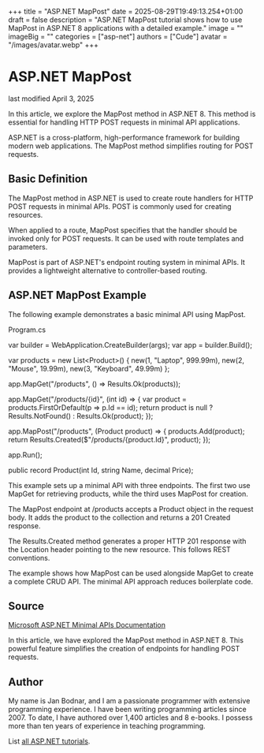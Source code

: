 +++
title = "ASP.NET MapPost"
date = 2025-08-29T19:49:13.254+01:00
draft = false
description = "ASP.NET MapPost tutorial shows how to use MapPost in ASP.NET 8 applications with a detailed example."
image = ""
imageBig = ""
categories = ["asp-net"]
authors = ["Cude"]
avatar = "/images/avatar.webp"
+++

# ASP.NET MapPost

last modified April 3, 2025

In this article, we explore the MapPost method in ASP.NET 8. This method is
essential for handling HTTP POST requests in minimal API applications.

ASP.NET is a cross-platform, high-performance framework for building modern web
applications. The MapPost method simplifies routing for POST requests.

## Basic Definition

The MapPost method in ASP.NET is used to create route handlers for HTTP POST
requests in minimal APIs. POST is commonly used for creating resources.

When applied to a route, MapPost specifies that the handler should be invoked
only for POST requests. It can be used with route templates and parameters.

MapPost is part of ASP.NET's endpoint routing system in minimal APIs. It
provides a lightweight alternative to controller-based routing.

## ASP.NET MapPost Example

The following example demonstrates a basic minimal API using MapPost.

Program.cs
  

var builder = WebApplication.CreateBuilder(args);
var app = builder.Build();

var products = new List&lt;Product&gt;()
{
    new(1, "Laptop", 999.99m),
    new(2, "Mouse", 19.99m),
    new(3, "Keyboard", 49.99m)
};

app.MapGet("/products", () =&gt; Results.Ok(products));

app.MapGet("/products/{id}", (int id) =&gt; 
{
    var product = products.FirstOrDefault(p =&gt; p.Id == id);
    return product is null ? Results.NotFound() : Results.Ok(product);
});

app.MapPost("/products", (Product product) =&gt; 
{
    products.Add(product);
    return Results.Created($"/products/{product.Id}", product);
});

app.Run();

public record Product(int Id, string Name, decimal Price);

This example sets up a minimal API with three endpoints. The first two use
MapGet for retrieving products, while the third uses MapPost for creation.

The MapPost endpoint at /products accepts a Product object in the
request body. It adds the product to the collection and returns a 201 Created
response.

The Results.Created method generates a proper HTTP 201 response
with the Location header pointing to the new resource. This follows REST
conventions.

The example shows how MapPost can be used alongside MapGet to create a
complete CRUD API. The minimal API approach reduces boilerplate code.

## Source

[Microsoft ASP.NET Minimal APIs Documentation](https://learn.microsoft.com/en-us/aspnet/core/fundamentals/minimal-apis?view=aspnetcore-8.0)

In this article, we have explored the MapPost method in ASP.NET 8. This
powerful feature simplifies the creation of endpoints for handling POST requests.

## Author

My name is Jan Bodnar, and I am a passionate programmer with extensive
programming experience. I have been writing programming articles since 2007.
To date, I have authored over 1,400 articles and 8 e-books. I possess more
than ten years of experience in teaching programming.

List [all ASP.NET tutorials](/all/#asp-net).